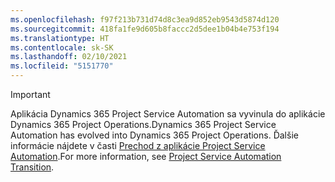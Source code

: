 ```yaml
---
ms.openlocfilehash: f97f213b731d74d8c3ea9d852eb9543d5874d120
ms.sourcegitcommit: 418fa1fe9d605b8faccc2d5dee1b04b4e753f194
ms.translationtype: HT
ms.contentlocale: sk-SK
ms.lasthandoff: 02/10/2021
ms.locfileid: "5151770"
---
```

> [!IMPORTANT]
> <span data-ttu-id="5a0c8-101">Aplikácia Dynamics 365 Project Service Automation sa vyvinula do aplikácie Dynamics 365 Project Operations.</span><span class="sxs-lookup"><span data-stu-id="5a0c8-101">Dynamics 365 Project Service Automation has evolved into Dynamics 365 Project Operations.</span></span> <span data-ttu-id="5a0c8-102">Ďalšie informácie nájdete v časti [Prechod z aplikácie Project Service Automation](https://dynamics.microsoft.com/en-us/project-service-automation/overview/).</span><span class="sxs-lookup"><span data-stu-id="5a0c8-102">For more information, see [Project Service Automation Transition](https://dynamics.microsoft.com/en-us/project-service-automation/overview/).</span></span>
